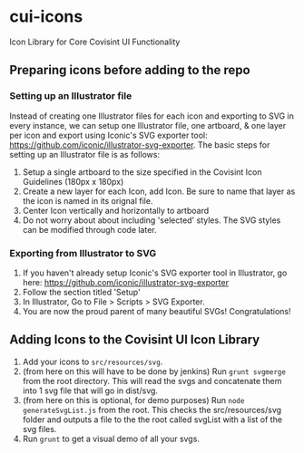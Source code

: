 # cui-icons
Icon Library for Core Covisint UI Functionality

## Preparing icons before adding to the repo

### Setting up an Illustrator file

Instead of creating one Illustrator files for each icon and exporting to SVG in every instance, we can setup one Illustrator file, one artboard, & one layer per icon and export using Iconic's SVG exporter tool: https://github.com/iconic/illustrator-svg-exporter. The basic steps for setting up an Illustrator file is as follows:

1. Setup a single artboard to the size specified in the Covisint Icon Guidelines (180px x 180px)
2. Create a new layer for each Icon, add Icon. Be sure to name that layer as the icon is named in its orignal file.
3. Center Icon vertically and horizontally to artboard
4. Do not worry about about including 'selected' styles. The SVG styles can be modified through code later.

### Exporting from Illustrator to SVG

1. If you haven't already setup Iconic's SVG exporter tool in Illustrator, go here: https://github.com/iconic/illustrator-svg-exporter
2. Follow the section titled 'Setup'
3. In Illustrator, Go to File > Scripts > SVG Exporter.
4. You are now the proud parent of many beautiful SVGs! Congratulations!


## Adding Icons to the Covisint UI Icon Library

1. Add your icons to `src/resources/svg`.
2. (from here on this will have to be done by jenkins) Run `grunt svgmerge` from the root directory. This will read the svgs and concatenate them into 1 svg file that will go in dist/svg.
3. (from here on this is optional, for demo purposes) Run `node generateSvgList.js` from the root. This checks the src/resources/svg folder and outputs a file to the the root called svgList with a list of the svg files.
4. Run `grunt` to get a visual demo of all your svgs.
